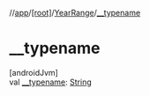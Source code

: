//[app](../../../index.md)/[[root]](../index.md)/[YearRange](index.md)/[__typename](__typename.md)

# __typename

[androidJvm]\
val [__typename](__typename.md): [String](https://kotlinlang.org/api/latest/jvm/stdlib/kotlin/-string/index.html)

